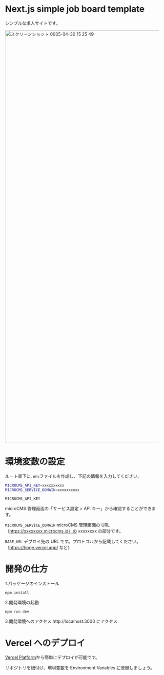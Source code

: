 # Next.js simple job board template

シンプルな求人サイトです。

<img width="1353" alt="スクリーンショット 0005-04-30 15 25 49" src="https://user-images.githubusercontent.com/39504660/235339079-6b6e4d21-b8f4-40c0-a6df-20875a4956ab.png">

# 環境変数の設定

ルート直下に`.env`ファイルを作成し、下記の情報を入力してください。

```bash
MICROCMS_API_KEY=xxxxxxxxxx
MICROCMS_SERVICE_DOMAIN=xxxxxxxxxx
```

`MICROCMS_API_KEY`

microCMS 管理画面の「サービス設定 > API キー」から確認することができます。

`MICROCMS_SERVICE_DOMAIN`
microCMS 管理画面の URL（https://xxxxxxxx.microcms.io）の xxxxxxxx の部分です。

`BASE_URL` デプロイ先の URL です。プロトコルから記載してください。 （https://hoge.vercel.app/ など）

# 開発の仕方

1.パッケージのインストール

```bash
npm install
```

2.開発環境の起動

```
npm run dev
```

3.開発環境へのアクセス
http://localhost:3000 にアクセス

# Vercel へのデプロイ

[Vercel Platform](https://vercel.com/)から簡単にデプロイが可能です。

リポジトリを紐付け、環境変数を Environment Variables に登録しましょう。
